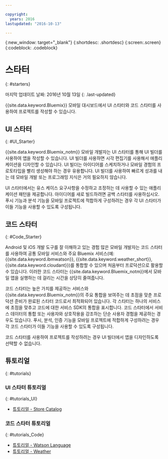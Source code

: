 ```yaml
---

copyright:
  years: 2016
lastupdated: "2016-10-13"

---
```

{:new_window: target="_blank"}
{:shortdesc: .shortdesc}
{:screen:.screen}
{:codeblock: .codeblock}

# 스타터
{: #starters}

마지막 업데이트 날짜: 2016년 10월 13일
{: .last-updated}

{{site.data.keyword.Bluemix}} 모바일 대시보드에서 UI 스타터와 코드 스타터를 사용하여 프로젝트를 작성할 수 있습니다. 

## UI 스타터
{: #UI_Starter}


{{site.data.keyword.Bluemix_notm}} 모바일 개발자는 UI 스타터를 통해 UI 빌더를 사용하여 앱을 작성할 수 있습니다. UI 빌더를 사용하면 시각 편집기를 사용해서 애플리케이션을 디자인할 수 있습니다.<!--The UI Builder assists you when you have an idea to prototype quickly.--> UI 빌더는 아이디어를 스케치하거나 모바일 경험의 프로토타입을 빨리 생성해야 하는 경우 유용합니다. UI 빌더를 사용하여 빠르게 성과를 내는 데 모바일 개발 또는 프로그래밍 지식은 거의 필요하지 않습니다. <!-- The UI Starters give you patterns of applications that enable you to modify and adjust to your use case needs. If you want to start from scratch and build an idea up from nothing use the Empty starter. Each UI starter is configured to be enabled with Push and Analytics capabilities if you decide to configure this for you Mobile Project.*App views can be bound to data with little programming knowledge, which enables apps to be started and native source code to be generated quickly.* -->

UI 스타터에서는 유스 케이스 요구사항을 수정하고 조정하는 데 사용할 수 있는 애플리케이션 패턴을 제공합니다. 아이디어를 새로 빌드하려면 공백 스타터를 사용하십시오. 푸시 기능과 분석 기능을 모바일 프로젝트에 적합하게 구성하려는 경우 각 UI 스타터가 이들 기능을 사용할 수 있도록 구성됩니다. 

<!-- If you choose to create your project with a UI Starter, you have the option to design your app from within the UI Builder.-->


## 코드 스타터
{: #Code_Starter}

Android 및 iOS 개발 도구를 잘 이해하고 있는 경험 많은 모바일 개발자는 코드 스타터를 사용하여 공통 모바일 서비스와 주요 Bluemix 서비스(예: {{site.data.keyword.ibmwatson}}, {{site.data.keyword.weather_short}}, {{site.data.keyword.cloudant}})를 통합할 수 있으며 처음부터 프로덕션으로 활용할 수 있습니다. 이러한 코드 스타터는 {{site.data.keyword.Bluemix_notm}}에서 모바일 앱을 실행하는 데 걸리는 시간을 상당히 줄여줍니다. 

코드 스타터는 높은 가치를 제공하는 서비스와 {{site.data.keyword.Bluemix_notm}}의 주요 통합을 보여주는 데 초점을 맞춘 프로덕션 준비가 완료된 스타터 코드로서 최적화되어 있습니다. 각 스타터는 하나의 서비스에 초점을 맞추고 코드에 대한 서비스 SDK의 통합을 표시합니다. 코드 스타터에서 서비스 데이터의 통합 또는 사용자와 상호작용을 강조하는 단순 사용자 경험을 제공하는 경우도 있습니다. 푸시, 분석, 인증 기능을 모바일 프로젝트에 적합하게 구성하려는 경우 각 코드 스타터가 이들 기능을 사용할 수 있도록 구성됩니다. 

코드 스타터를 사용하여 프로젝트를 작성하려는 경우 UI 빌더에서 앱을 디자인하도록 선택할 수 없습니다. 


## 튜토리얼
{: #tutorials}

### UI 스타터 튜토리얼
{: #tutorials_UI}

* [튜토리얼 - Store Catalog](tutorial_store_catalog.html)

### 코드 스타터 튜토리얼
{: #tutorials_Code}

* [튜토리얼 - Watson Language](tutorial_watson_language.html)
* [튜토리얼 - Weather](tutorial_weather.html)
